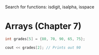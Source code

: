 Search for functions:
isdigit, isalpha, isspace

# Arrays (Chapter 7)

```cpp
int grades[5] = {80, 70, 90, 65, 75};

cout << grades[2]; // Prints out 90
```


